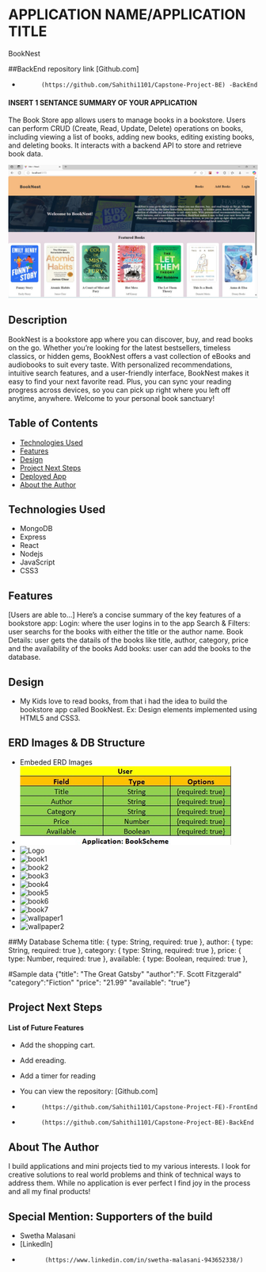 # APPLICATION NAME/APPLICATION TITLE
BookNest

##BackEnd repository link
[Github.com] 
*           (https://github.com/Sahithi1101/Capstone-Project-BE) -BackEnd


#### INSERT 1 SENTANCE SUMMARY OF YOUR APPLICATION
The Book Store app allows users to manage books in a bookstore. Users can perform CRUD (Create, Read, Update, Delete) operations on books, including viewing a list of books, adding new books, editing existing books, and deleting books. It interacts with a backend API to store and retrieve book data.

<img src="./src/images/BookNest.jpeg" alt="BookNest"/>

## Description
BookNest is a bookstore app where you can discover, buy, and read books on the go. 
Whether you’re looking for the latest bestsellers, timeless classics, or hidden gems, BookNest offers a 
vast collection of eBooks and audiobooks to suit every taste. With personalized recommendations, 
intuitive search features, and a user-friendly interface, BookNest makes it easy to find your next favorite read. 
Plus, you can sync your reading progress across devices, so you can pick up right where you left off anytime, anywhere. 
Welcome to your personal book sanctuary!

## Table of Contents
* [Technologies Used](#technologiesused)
* [Features](#features)
* [Design](#design)
* [Project Next Steps](#nextsteps)
* [Deployed App](#deployment)
* [About the Author](#author)

## <a name="technologiesused"></a>Technologies Used
* MongoDB
* Express
* React
* Nodejs
* JavaScript
* CSS3


## Features
[Users are able to...]
Here’s a concise summary of the key features of a bookstore app:
Login: where the user logins in to the app
Search & Filters: user searchs for the books with either the title or the author name.
Book Details: user gets the datails of the books like title, author, category, price and the availability of the books
Add books: user can add the books to the database.


## <a name="Design"></a>Design
* My Kids love to read books, from that i had the idea to build the bookstore app called BookNest. Ex: Design elements implemented using HTML5 and CSS3. 

## ERD Images & DB Structure
* Embeded ERD Images
* <img src="./src/images/Schema.jpg" alt="Schema">
* <img src="https://media0.giphy.com/media/1wQtkhfeLxIaRMsRcy/source.gif" alt="Logo" />
* <img src="https://ic.od-cdn.com/resize?type=auto&width=536&quality=80&force=true&height=715&url=%2FImageType-400%2F1523-1%2F%257BA2A9BABA-C565-474A-BDD3-1D02A8E13213%257DIMG400.JPG" alt="book1" />
* <img src= "https://ic.od-cdn.com/resize?type=auto&width=536&quality=80&force=true&height=715&url=%2FImageType-400%2F1523-1%2F%257BD29CC053-29CE-4E90-9596-61DA1F2F555D%257DIMG400.JPG" alt="book2" />
* <img src= "https://ic.od-cdn.com/resize?type=auto&width=536&quality=80&force=true&height=715&url=%2FImageType-400%2F2183-1%2F%257BE64DFF4C-8885-4FDB-8B08-3DF7EE07294A%257DIMG400.JPG" alt="book3" />
* <img src="https://ic.od-cdn.com/resize?type=auto&width=536&quality=80&force=true&height=715&url=%2FImageType-400%2F4951-1%2F%257B00A0324C-9587-46AF-AD97-78E06FBA602F%257DIMG400.JPG" alt="book4" />
* <img src="https://ic.od-cdn.com/resize?type=auto&width=536&quality=80&force=true&height=715&url=%2FImageType-400%2F0111-1%2F%257B31512821-1ACA-4654-9C12-2CCA6B4337DF%257DIMG400.JPG" alt="book5" />
* <img src="https://ic.od-cdn.com/resize?type=auto&width=536&quality=80&force=true&height=715&url=%2FImageType-400%2F0017-1%2F7A4%2F8EA%2FEE%2F%257B7A48EAEE-7C55-4721-A471-25FBE4E1744C%257DImg400.jpg" alt="book6" />
* <img src="https://ic.od-cdn.com/resize?type=auto&width=536&quality=80&force=true&height=715&url=%2FImageType-400%2F2508-1%2FAF2%2FC43%2F88%2F%257BAF2C4388-41E2-40A8-BFC8-8144EFE10B55%257DImg400.jpg" alt="book7" />
* <img src="https://i.pinimg.com/736x/ea/79/09/ea790963ac6f444f48b69e79ba5774ff.jpg" alt="wallpaper1" />
* <img src="https://i.pinimg.com/736x/8a/3c/96/8a3c96d999780b6dab51745038407da9.jpg" alt="wallpaper2" />

 ##My Database Schema
title: { type: String, required: true }, 
author: { type: String, required: true }, 
category: { type: String, required: true }, 
price: { type: Number, required: true }, 
available: { type: Boolean, required: true },
 
#Sample data
{"title": "The Great Gatsby"
 "author":"F. Scott Fitzgerald"
 "category":"Fiction"
 "price": "21.99"
 "available": "true"}

## <a name="nextsteps"></a>Project Next Steps
#### List of Future Features
* Add the shopping cart.
* Add ereading.
* Add a timer for reading

* You can view the repository:
[Github.com]
*           (https://github.com/Sahithi1101/Capstone-Project-FE)-FrontEnd
*           (https://github.com/Sahithi1101/Capstone-Project-BE)-BackEnd

## <a name="Sahithi"></a>About The Author
I build applications and mini projects tied to my various interests. I look for creative solutions to real world problems and think of technical ways to address them. While no application is ever perfect I find joy in the process and all my final products!

## Special Mention: Supporters of the build
* Swetha Malasani
* [LinkedIn]
*            (https://www.linkedin.com/in/swetha-malasani-943652338/)
